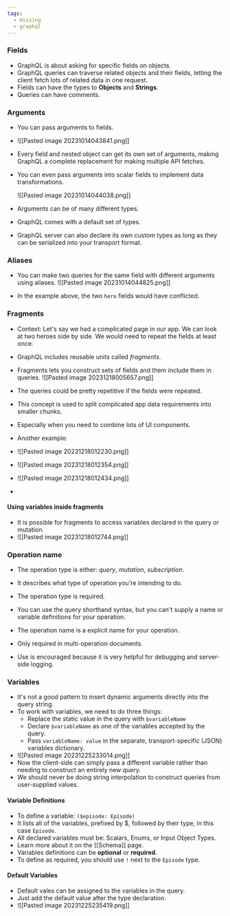 ```yaml
---
tags:
  - missing
  - graphql
---
```

### Fields

- GraphQL is about asking for specific fields on objects.
- GraphQL queries can traverse related objects and their fields, letting the client fetch lots of related data in one request.
- Fields can have the types to **Objects** and **Strings**.
- Queries can have comments.
  
### Arguments

- You can pass arguments to fields.
- ![[Pasted image 20231014043841.png]]
  
- Every field and nested object can get its own set of arguments, making GraphQL a complete replacement for making multiple API fetches.
- You can even pass arguments into scalar fields to implement data transformations.

  ![[Pasted image 20231014044038.png]]

- Arguments can be of many different types.
- GraphQL comes with a default set of types.
- GraphQL server can also declare its own custom types as long as they can be serialized into your transport format.

### Aliases

- You can make two queries for the same field with different arguments using aliases.
![[Pasted image 20231014044825.png]]

- In the example above, the two `hero` fields would have conflicted.

### Fragments

- Context: Let's say we had a complicated page in our app. We can look at two heroes side by side. We would need to repeat the fields at least once.
- GraphQL includes reusable units called *fragments*.
- Fragments lets you construct sets of fields and them include them in queries.
![[Pasted image 20231218005657.png]]

- The queries could be pretty repetitive if the fields were repeated.
- This concept is used to split complicated app data requirements into smaller chunks.
- Especially when you need to combine lots of UI components.
- Another example:
- ![[Pasted image 20231218012230.png]]
- ![[Pasted image 20231218012354.png]]
- ![[Pasted image 20231218012434.png]]
- 
#### Using variables inside fragments 

- It is possible for fragments to access variables declared in the query or mutation.
- ![[Pasted image 20231218012744.png]]

### Operation name

- The operation type is either: *query*, *mutation*, *subscription*.
- It describes what type of operation you're intending to do.
- The operation type is required.
- You can use the query shorthand syntax, but you can't supply a name or variable definitions for your operation.

- The operation name is a explicit name for your operation.
- Only required in multi-operation documents.
- Use is encouraged because it is very helpful for debugging and server-side logging.

### Variables

- It's not a good pattern to insert dynamic arguments directly into the query string.
- To work with variables, we need to do three things:
	- Replace the static value in the query with `$variableName`
	- Declare `$variableName` as one of the variables accepted by the query.
	- Pass `variableName: value` in the  separate, transport-specific (JSON) variables dictionary.
- ![[Pasted image 20231225233014.png]]
- Now the client-side can simply pass a different variable rather than needing to construct an entirely new query.
- We should never be doing string interpolation to construct queries from user-supplied values.

#### Variable Definitions

- To define a variable: `($episode: Episode)`
- It lists all of the variables, prefixed by $, followed by their type, in this case `Episode`.
- All declared variables must be: Scalars, Enums, or Input Object Types.
- Learn more about it on the [[Schema]] page.
- Variables definitions can be **optional** or **required**.
- To define as required, you should use `!` next to the `Episode` type.

#### Default Variables

- Default vales can be assigned to the variables in the query.
- Just add the default value after the type declaration.
- ![[Pasted image 20231225235419.png]]

